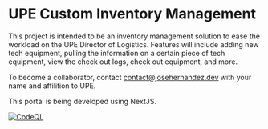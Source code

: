 # UPE Custom Inventory Management
This project is intended to be an inventory management solution to ease the workload on the UPE Director of Logistics. Features will include adding new tech equipment, pulling the information on a certain piece of tech equipment, view the check out logs, check out equipment, and more.

To become a collaborator, contact [contact@josehernandez.dev](mailto:contact@josehernandez.dev) with your name and affilition to UPE.

This portal is being developed using NextJS.

[![CodeQL](https://github.com/jhern603/custom-inventory-management/actions/workflows/codeql.yml/badge.svg?branch=main)](https://github.com/jhern603/custom-inventory-management/actions/workflows/codeql.yml)
